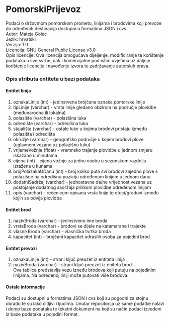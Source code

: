 # PomorskiPrijevoz
Podaci o državmom pomorskom prometu, linijama i brodovima koji prevoze do određenih destinacija dostupni u formatima JSON i cvs.  
Autor: Mateja Golec  
Jezik: hrvatski  
Verzija: 1.0  
Licencija: GNU General Public License v3.0  
Opis licencije: Ova licencija omogućava dijeljenje, modificiranje te korištenje podataka u sve svrhe, čak i komercijalne pod istim uvjetima uz daljnje korištenje licencije i navođenje izvora te zadržavanje autorskih prava.  

### Opis atributa entiteta u bazi podataka

#### Entitet linija
1. oznakaLinije (int) - jedinstvena brojčana oznaka pomorske linije  
2. tipLinije (varchar) - vrsta linije gledano obzirom na područje plovidbe (međunarodna ili lokalna)  
3. polazište (varchar) - polazišna luka   
4. odredište (varchar) - odredišna luka  
5. stajališta (varchar) - ostale luke u kojima brodovi pristaju između polazišta i odredišta  
6. okružje (varchar) - geografsko područje u kojem brodovi plove (uglavnom vezano uz polazišnu luku)  
7. vrijemeVožnje (float) - vremnsko trajanje plovidbe u jednom smjeru iskazano u minutama  
8. cijena (int) - cijena vožnje za jednu osobu u sezonskom razdolju izražena u kunama  
9. brojPolazakaUDanu (int) - broj koliko puta svi brodovi zajedno plove s polazišne na odredišnu poziciju određenom linijom u jednom danu   
10. dodatniSadržaj (varchar) - jednostavna da/ne vrijednost vezana uz postojanje dodatnog sadržaja prilikom plovidbe određenom linijom  
11. opis (varchar) - rečenicom opisana vrsta linije te otoci/gradovi između kojih se odvija plovidba  

#### Entitet brod
1. nazivBroda (varchar) - jedinstveno ime broda  
2. vrstaBroda (varchar) - brodovi se dijele na katamarane i trajekte  
3. vlasnikBroda (varchar) - vlasnička tvrtka broda  
4. kapacitet (int) - brojčani kapacitet odraslih osoba za pojedini brod  

#### Entitet prevozi
1. oznakaLinije (int) - strani ključ preuzet iz entiteta linija  
2. nazivBroda (varchar) - strani ključ preuzet iz eniteta brod  
Ova tablica predstavlja vezu izneđu brodova koji putuju na pojedinim linijama. Na određenoj liniji može putovati više brodova.  

#### Ostale informacije
Podaci su dostupni u formatima JSON i cvs koji su pogodni za stojnu obradu te su lako čitljivi i ljudima. Unutar repositorija uz same podatke nalazi i dump baze podataka te tekstni dokument na koji su način podaci izvedeni iz baze podataka u pojedini format.
